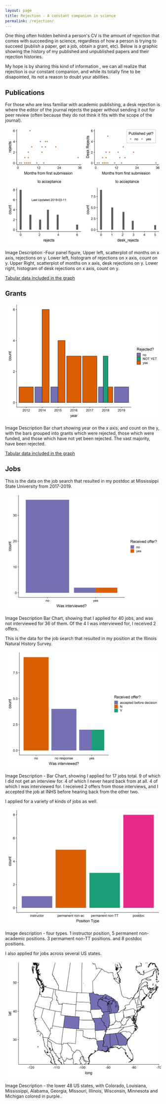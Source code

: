 ```yaml
---
layout: page
title: Rejection - A constant companion in science
permalink: /rejection/
---
```


One thing often hidden behind a person's CV is the amount of rejection that comes with succeeding in science, regardless of how a person is trying to succeed (publish a paper, get a job, obtain a grant, etc). Below is a graphic showing the history of my published and unpublished papers and their rejection histories. 

My hope is by sharing this kind of information , we can all realize that rejection is our constant companion, and while its totally fine to be disapointed, its not a reason to doubt your abilities. 


## Publications

For those who are less familiar with academic publishing, a desk rejection is where the editor of the journal rejects the paper without sending it out for peer review (often because they do not think it fits with the scope of the journal). 

<img   alt=""  src="https://raw.githubusercontent.com/aurielfournier/aurielfournier.github.io/master/images/papers.jpeg">

Image Description -Four panel figure, Upper left, scatterplot of months on x axis, rejections on y. Lower left, histogram of rejections on x axis, count on y. Upper Right, scatterplot of months on x axis, desk rejections on y. Lower right, histogram of desk rejections on x axis, count on y.     
  
 [Tabular data included in the graph](https://docs.google.com/spreadsheets/d/1HyhVgsRINRbu6vRYJJzSe7omQOK_41jtqyZmvv_iXjE/edit?usp=sharing) 

## Grants

<img   alt=""  src="https://raw.githubusercontent.com/aurielfournier/aurielfournier.github.io/master/images/grants.jpeg">

Image Description Bar chart showing year on the x axis, and count on the y, with the bars grouped into grants which were rejected, those which were funded, and those which have not yet been rejected. The vast majority, have been rejected. 
  
 [Tabular data included in the graph](https://docs.google.com/spreadsheets/d/1MnEXtnXcgntgvLBmL_VNV1oRK0LTjvG0hmZzdUBu_vs/edit?usp=sharing) 


## Jobs 
This is the data on the job search that resulted in my postdoc at Mississippi State University from 2017-2019.  

<img   alt=""  src="https://raw.githubusercontent.com/aurielfournier/aurielfournier.github.io/master/images/postdoc_jobs.jpeg">

Image Description Bar Chart, showing that I applied for 40 jobs, and was not interviewed for 36 of them. Of the 4 I was interviewed for, I received 2 offers. 


This is the data for the job search that resulted in my position at the Illinois Natural History Survey. 

<img   alt=""  src="https://raw.githubusercontent.com/aurielfournier/aurielfournier.github.io/master/images/INHS_jobs.jpeg">

Image Description - Bar Chart, showing I applied for 17 jobs total. 9 of which I did not get an interview for. 4 of which I never heard back from at all. 4 of which I was interviewed for. I received 2 offers from those interviews, and I accepted the job at INHS before hearing back from the other two. 

I applied for a variety of kinds of jobs as well. 

<img   alt=""  src="https://raw.githubusercontent.com/aurielfournier/aurielfournier.github.io/master/images/INHS_jobs_types.jpeg">

Image description - four types. 1 instructor position, 5 permanent non-academic positions. 3 permament non-TT positions. and 8 postdoc positions. 

I also applied for jobs across several US states. 

<img   alt=""  src="https://raw.githubusercontent.com/aurielfournier/aurielfournier.github.io/master/images/INHS_jobs_geography.jpeg">

Image Description - the lower 48 US states, with Colorado, Louisiana, Mississippi, Alabama, Georgia, Missouri, Illinois, Wisconsin, Minnesota and Michigan colored in purple.. 
